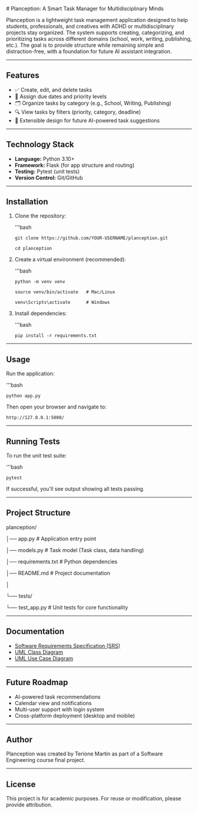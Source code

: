 ﻿﻿﻿# Planception: A Smart Task Manager for Multidisciplinary Minds

Planception is a lightweight task management application designed to help students, professionals, and creatives with ADHD or multidisciplinary projects stay organized. The system supports creating, categorizing, and prioritizing tasks across different domains (school, work, writing, publishing, etc.). The goal is to provide structure while remaining simple and distraction-free, with a foundation for future AI assistant integration.

---

## Features
- ✅ Create, edit, and delete tasks  
- 📅 Assign due dates and priority levels  
- 🗂️ Organize tasks by category (e.g., School, Writing, Publishing)  
- 🔍 View tasks by filters (priority, category, deadline)  
- 🧩 Extensible design for future AI-powered task suggestions  

---

## Technology Stack
- **Language:** Python 3.10+  
- **Framework:** Flask (for app structure and routing)  
- **Testing:** Pytest (unit tests)  
- **Version Control:** Git/GitHub  

---

## Installation

1. Clone the repository:
   
   '''bash
   
       git clone https://github.com/YOUR-USERNAME/planception.git
   
       cd planception
   
2. Create a virtual environment (recommended):

    '''bash

       python -m venv venv
   
       source venv/bin/activate   # Mac/Linux
   
       venv\Scripts\activate      # Windows
   
4. Install dependencies:

   '''bash

       pip install -r requirements.txt

---

## Usage 

Run the application:
    
   '''bash
    
    python app.py
   
Then open your browser and navigate to:

    http://127.0.0.1:5000/
    
---

## Running Tests

To run the unit test suite:

   '''bash
    
    pytest
    
If successful, you'll see output showing all tests passing.

---

## Project Structure

planception/

│── app.py             # Application entry point

│── models.py          # Task model (Task class, data handling)

│── requirements.txt   # Python dependencies

│── README.md          # Project documentation

│

└── tests/

   └── test_app.py    # Unit tests for core functionality

---

## Documentation

- [Software Requirements Specification (SRS)](docs/Planception_SRS.pdf)
- [UML Class Diagram](docs/UML_ClassDiagram.png)
- [UML Use Case Diagram](docs/UML_UseCaseDiagram.png)

---

## Future Roadmap

- AI-powered task recommendations
- Calendar view and notifications
- Multi-user support with login system
- Cross-platform deployment (desktop and mobile)

---

## Author

Planception was created by Terione Martin as part of a Software Engineering course final project.

---

## License

This project is for academic purposes. For reuse or modification, please provide attribution.


